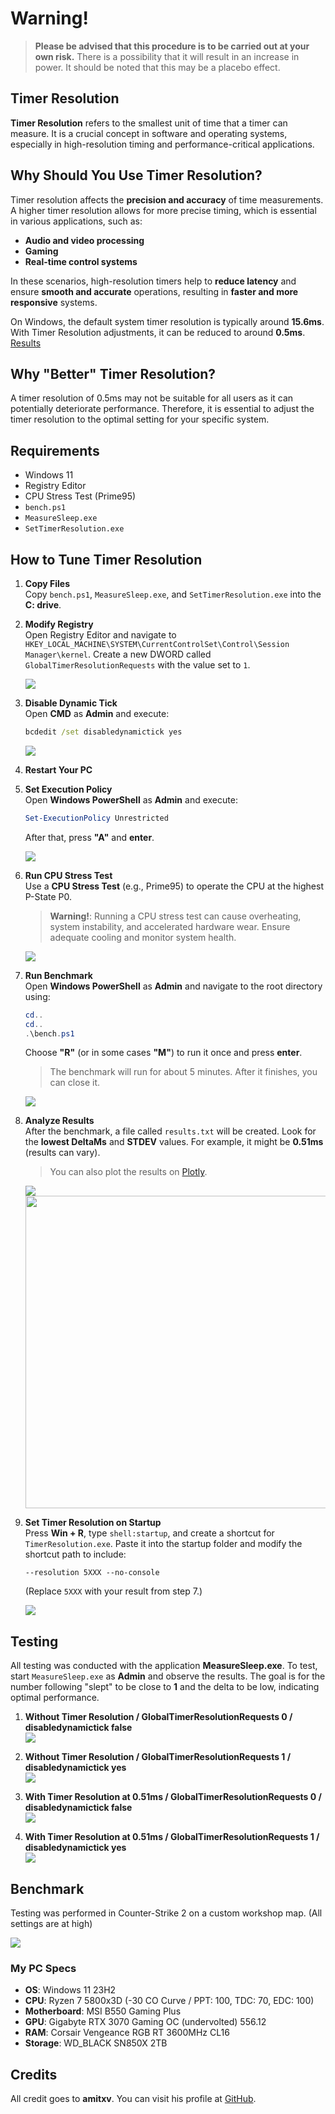 
# Warning!
> **Please be advised that this procedure is to be carried out at your own risk.**
> There is a possibility that it will result in an increase in power.
> It should be noted that this may be a placebo effect.

## Timer Resolution

**Timer Resolution** refers to the smallest unit of time that a timer can measure. It is a crucial concept in software and operating systems, especially in high-resolution timing and performance-critical applications.

## Why Should You Use Timer Resolution?

Timer resolution affects the **precision and accuracy** of time measurements. A higher timer resolution allows for more precise timing, which is essential in various applications, such as:

- **Audio and video processing**
- **Gaming**
- **Real-time control systems**

In these scenarios, high-resolution timers help to **reduce latency** and ensure **smooth and accurate** operations, resulting in **faster and more responsive** systems.

On Windows, the default system timer resolution is typically around **15.6ms**. With Timer Resolution adjustments, it can be reduced to around **0.5ms**. [Results](https://github.com/plankeeee/BetterTimerResolution?tab=readme-ov-file#testing)

## Why "Better" Timer Resolution?

A timer resolution of 0.5ms may not be suitable for all users as it can potentially deteriorate performance. Therefore, it is essential to adjust the timer resolution to the optimal setting for your specific system.

## Requirements

- Windows 11
- Registry Editor
- CPU Stress Test (Prime95)
- `bench.ps1`
- `MeasureSleep.exe`
- `SetTimerResolution.exe`

## How to Tune Timer Resolution

1. **Copy Files**  
   Copy `bench.ps1`, `MeasureSleep.exe`, and `SetTimerResolution.exe` into the **C: drive**.

2. **Modify Registry**  
   Open Registry Editor and navigate to `HKEY_LOCAL_MACHINE\SYSTEM\CurrentControlSet\Control\Session Manager\kernel`. Create a new DWORD called `GlobalTimerResolutionRequests` with the value set to `1`.

   ![](Images/2.png)

3. **Disable Dynamic Tick**  
   Open **CMD** as **Admin** and execute:  
   ```cmd
   bcdedit /set disabledynamictick yes
   ```

   ![](Images/8.png)

4. **Restart Your PC**

5. **Set Execution Policy**  
   Open **Windows PowerShell** as **Admin** and execute:  
   ```powershell
   Set-ExecutionPolicy Unrestricted
   ```  
   After that, press **"A"** and **enter**.

   ![](Images/ps1.png)

6. **Run CPU Stress Test**  
   Use a **CPU Stress Test** (e.g., Prime95) to operate the CPU at the highest P-State P0.  
   > **Warning!**: Running a CPU stress test can cause overheating, system instability, and accelerated hardware wear. Ensure adequate cooling and monitor system health.

   ![](Images/3.png)

7. **Run Benchmark**  
   Open **Windows PowerShell** as **Admin** and navigate to the root directory using:  
   ```powershell
   cd..
   cd..
   .\bench.ps1
   ```  
   Choose **"R"** (or in some cases **"M"**) to run it once and press **enter**.  
   > The benchmark will run for about 5 minutes. After it finishes, you can close it.

   ![](Images/4.png)

8. **Analyze Results**  
   After the benchmark, a file called `results.txt` will be created. Look for the **lowest DeltaMs** and **STDEV** values. For example, it might be **0.51ms** (results can vary).  
   > You can also plot the results on [Plotly](https://chart-studio.plotly.com/create/#/).

   ![](Images/5.png)  
   <img src="Images/6.png" width=500>

9. **Set Timer Resolution on Startup**  
   Press **Win + R**, type `shell:startup`, and create a shortcut for `TimerResolution.exe`. Paste it into the startup folder and modify the shortcut path to include:  
   ```
   --resolution 5XXX --no-console
   ```  
   (Replace `5XXX` with your result from step 7.)

   ![](Images/7.png)

## Testing

All testing was conducted with the application **MeasureSleep.exe**. To test, start `MeasureSleep.exe` as **Admin** and observe the results. The goal is for the number following "slept" to be close to **1** and the delta to be low, indicating optimal performance.

1. **Without Timer Resolution / GlobalTimerResolutionRequests 0 / disabledynamictick false**  
   ![](Images/test3.png)

2. **Without Timer Resolution / GlobalTimerResolutionRequests 1 / disabledynamictick yes**  
   ![](Images/test1.png)

3. **With Timer Resolution at 0.51ms / GlobalTimerResolutionRequests 0 / disabledynamictick false**  
   ![](Images/test4.png)

4. **With Timer Resolution at 0.51ms / GlobalTimerResolutionRequests 1 / disabledynamictick yes**  
   ![](Images/test2.png)

## Benchmark

Testing was performed in Counter-Strike 2 on a custom workshop map. (All settings are at high)

![](Images/cs2FPScomp.png)

### My PC Specs

- **OS**: Windows 11 23H2
- **CPU**: Ryzen 7 5800x3D (-30 CO Curve / PPT: 100, TDC: 70, EDC: 100)
- **Motherboard**: MSI B550 Gaming Plus
- **GPU**: Gigabyte RTX 3070 Gaming OC (undervolted) 556.12
- **RAM**: Corsair Vengeance RGB RT 3600MHz CL16
- **Storage**: WD_BLACK SN850X 2TB

## Credits

All credit goes to **amitxv**. You can visit his profile at [GitHub](https://github.com/amitxv).
